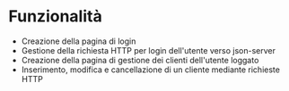 # Funzionalità
- Creazione della pagina di login
- Gestione della richiesta HTTP per login dell'utente verso json-server
- Creazione della pagina di gestione dei clienti dell'utente loggato
- Inserimento, modifica e cancellazione di un cliente mediante richieste HTTP
